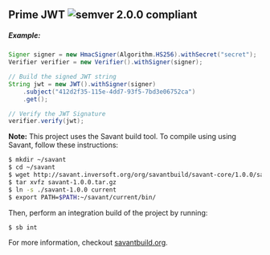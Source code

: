 ## Prime JWT ![semver 2.0.0 compliant](http://img.shields.io/badge/semver-2.0.0-brightgreen.svg?style=flat-square)

##### Example:

```java
Signer signer = new HmacSigner(Algorithm.HS256).withSecret("secret");
Verifier verifier = new Verifier().withSigner(signer);

// Build the signed JWT string
String jwt = new JWT().withSigner(signer)
    .subject("412d2f35-115e-4dd7-93f5-7bd3e06752ca")
    .get();

// Verify the JWT Signature
verifier.verify(jwt);
```

**Note:** This project uses the Savant build tool. To compile using using Savant, follow these instructions:

```bash
$ mkdir ~/savant
$ cd ~/savant
$ wget http://savant.inversoft.org/org/savantbuild/savant-core/1.0.0/savant-1.0.0.tar.gz
$ tar xvfz savant-1.0.0.tar.gz
$ ln -s ./savant-1.0.0 current
$ export PATH=$PATH:~/savant/current/bin/
```

Then, perform an integration build of the project by running:
```bash
$ sb int
```

For more information, checkout [savantbuild.org](http://savantbuild.org/).
